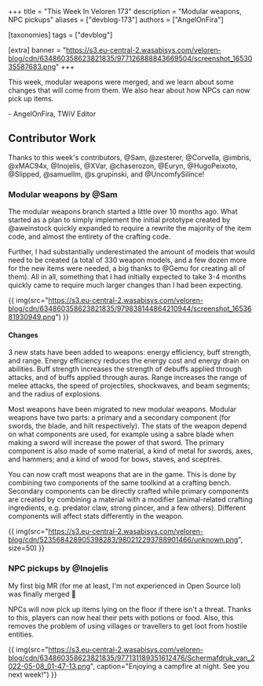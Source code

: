 +++
title = "This Week In Veloren 173"
description = "Modular weapons, NPC pickups"
aliases = ["devblog-173"]
authors = ["AngelOnFira"]

[taxonomies]
tags = ["devblog"]

[extra]
banner = "https://s3.eu-central-2.wasabisys.com/veloren-blog/cdn/634860358623821835/977126888843669504/screenshot_1653035587683.png"
+++

This week, modular weapons were merged, and we learn about some changes that
will come from them. We also hear about how NPCs can now pick up items.

\- AngelOnFira, TWiV Editor

## Contributor Work

Thanks to this week's contributors, @Sam, @zesterer, @Corvella, @imbris,
@xMAC94x, @Inojelis, @XVar, @chaserozon, @Euryn, @HugoPeixoto, @Slipped,
@samuellm, @s.grupinski, and @UncomfySilince!

### Modular weapons by @Sam

The modular weapons branch started a little over 10 months ago. What started as
a plan to simply implement the initial prototype created by @aweinstock quickly
expanded to require a rewrite the majority of the item code, and almost the
entirety of the crafting code.

Further, I had substantially underestimated the amount of models that would need
to be created (a total of 330 weapon models, and a few dozen more for the new
items were needed, a big thanks to @Gemu for creating all of them). All in all,
something that I had initially expected to take 3-4 months quickly came to
require much larger changes than I had been expecting.

{{
  img(src="https://s3.eu-central-2.wasabisys.com/veloren-blog/cdn/634860358623821835/979838144864210944/screenshot_1653681930949.png")
}}

#### Changes

3 new stats have been added to weapons: energy efficiency, buff strength, and
range. Energy efficiency reduces the energy cost and energy drain on abilities.
Buff strength increases the strength of debuffs applied through attacks, and of
buffs applied through auras. Range increases the range of melee attacks, the
speed of projectiles, shockwaves, and beam segments; and the radius of
explosions.

Most weapons have been migrated to new modular weapons. Modular weapons have two
parts: a primary and a secondary component (for swords, the blade, and hilt
respectively). The stats of the weapon depend on what components are used, for
example using a sabre blade when making a sword will increase the power of that
sword. The primary component is also made of some material, a kind of metal for
swords, axes, and hammers; and a kind of wood for bows, staves, and sceptres.

You can now craft most weapons that are in the game. This is done by combining
two components of the same toolkind at a crafting bench. Secondary components
can be directly crafted while primary components are created by combining a
material with a modifier (animal-related crafting ingredients, e.g. predator
claw, strong pincer, and a few others). Different components will affect stats
differently in the weapon.

{{
  img(src="https://s3.eu-central-2.wasabisys.com/veloren-blog/cdn/523568428905398283/980212293788901466/unknown.png",
  size=50) }}

### NPC pickups by @Inojelis

My first big MR (for me at least, I'm not experienced in Open Source lol) was
finally merged 🥳

NPCs will now pick up items lying on the floor if there isn't a threat. Thanks
to this, players can now heal their pets with potions or food. Also, this
removes the problem of using villages or travellers to get loot from hostile
entities.

{{
  img(src="https://s3.eu-central-2.wasabisys.com/veloren-blog/cdn/634860358623821835/977131189351612476/Schermafdruk_van_2022-05-08_01-47-13.png",
  caption="Enjoying a campfire at night. See you next week!") }}
